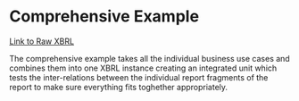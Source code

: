 # Comprehensive Example

[Link to Raw XBRL](https://charleshoffmanCPA.github.io/examples/comprehensive-example/xasb/company-instance.xml)

The comprehensive example takes all the individual business use cases and combines them into one XBRL instance creating an integrated unit which tests the inter-relations between the individual report fragments of the report to make sure everything fits toghether appropriately.

